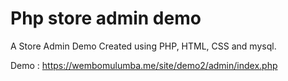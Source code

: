 # Php store admin demo
A Store Admin Demo Created using PHP, HTML, CSS and mysql. 



Demo : https://wembomulumba.me/site/demo2/admin/index.php
